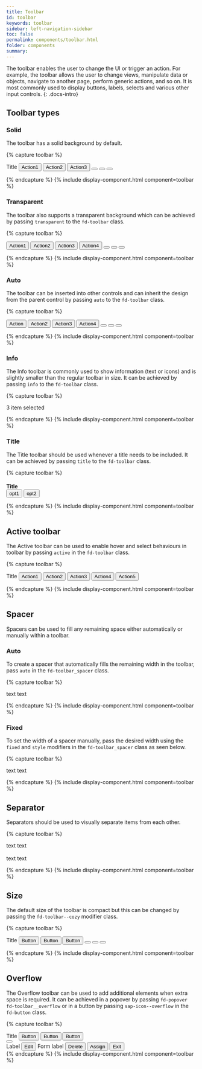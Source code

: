 ```yaml
---
title: Toolbar
id: toolbar
keywords: toolbar
sidebar: left-navigation-sidebar
toc: false
permalink: components/toolbar.html
folder: components
summary:
---
```


The toolbar enables the user to change the UI or trigger an action. For example, the toolbar allows the user to change views, manipulate data or objects, navigate to another page, perform generic actions, and so on.  It is most commonly used to display buttons, labels, selects and various other input controls.
{: .docs-intro}

## Toolbar types

### Solid

The toolbar has a solid background by default.

{% capture toolbar %}

  <div class="fd-toolbar fd-toolbar--solid">
    <span>Title</span>
    <button class="fd-button fd-button--compact fd-button--transparent">Action1</button>
    <span class="fd-toolbar__spacer fd-toolbar__spacer--auto"> </span>
    <button class="fd-button fd-button--compact fd-button--transparent">Action2</button>
    <button class="fd-button fd-button--compact fd-button--transparent">Action3</button>
    <span class="fd-toolbar__separator"></span>
    <button class="fd-button fd-button--compact fd-button--transparent sap-icon--survey"></button>
    <button class="fd-button fd-button--compact fd-button--transparent sap-icon--pool"></button>
    <button class="fd-button fd-button--compact fd-button--transparent sap-icon--pie-chart"></button>
  </div>

{% endcapture %}
{% include display-component.html component=toolbar %}

### Transparent

The toolbar also supports a transparent background which can be achieved by passing `transparent` to the `fd-toolbar` class.

{% capture toolbar %}

  <div class="fd-toolbar fd-toolbar--clear fd-toolbar--transparent">
    <button class="fd-button fd-button--compact fd-button--transparent">Action1</button>
    <button class="fd-button fd-button--compact fd-button--transparent">Action2</button>
    <span class="fd-toolbar__spacer fd-toolbar__spacer--auto"> </span>
    <button class="fd-button fd-button--compact fd-button--transparent">Action3</button>
    <button class="fd-button fd-button--compact fd-button--transparent">Action4</button>
    <span class="fd-toolbar__separator"></span>
    <button class="fd-button fd-button--compact fd-button--transparent sap-icon--survey"></button>
    <button class="fd-button fd-button--compact fd-button--transparent sap-icon--pool"></button>
    <button class="fd-button fd-button--compact fd-button--transparent sap-icon--pie-chart"></button>
  </div>

{% endcapture %}
{% include display-component.html component=toolbar %}

### Auto

The toolbar can be inserted into other controls and can inherit the design from the parent control by passing `auto` to the `fd-toolbar` class.

{% capture toolbar %}

  <div class="fd-toolbar fd-toolbar--clear fd-toolbar--auto">
    <button class="fd-button fd-button--compact fd-button--transparent">Action</button>
    <button class="fd-button fd-button--compact fd-button--transparent">Action2</button>
    <span class="fd-toolbar__spacer fd-toolbar__spacer--auto"> </span>
    <button class="fd-button fd-button--compact fd-button--transparent">Action3</button>
    <button class="fd-button fd-button--compact fd-button--transparent">Action4</button>
    <span class="fd-toolbar__separator"></span>
    <button class="fd-button fd-button--compact fd-button--transparent sap-icon--survey"></button>
    <button class="fd-button fd-button--compact fd-button--transparent sap-icon--pool"></button>
    <button class="fd-button fd-button--compact fd-button--transparent sap-icon--pie-chart"></button>
  </div>

{% endcapture %}
{% include display-component.html component=toolbar %}

### Info

The Info toolbar is commonly used to show information (text or icons) and is slightly smaller than the regular toolbar in size. It can be achieved by passing `info` to the `fd-toolbar` class.

{% capture toolbar %}

  <div class="fd-toolbar fd-toolbar--info">
    3 item selected
  </div>

{% endcapture %}
{% include display-component.html component=toolbar %}

### Title

The Title toolbar should be used whenever a title needs to be included. It can be achieved by passing `title` to the `fd-toolbar` class.

{% capture toolbar %}

  <div class="fd-toolbar fd-toolbar--solid fd-toolbar--title fd-toolbar-active">
    <h4 style="margin-bottom:0px;">Title</h4>
    <span class="fd-toolbar__spacer fd-toolbar__spacer--auto"></span>
    <button class="fd-button fd-button--compact fd-button--transparent">opt1</button>
    <button class="fd-button fd-button--compact fd-button--transparent">opt2</button>
  </div>

{% endcapture %}
{% include display-component.html component=toolbar %}

## Active toolbar

The Active toolbar can be used to enable hover and select behaviours in toolbar by passing `active` in the `fd-toolbar` class.

{% capture toolbar %}

  <div class="fd-toolbar fd-toolbar--active fd-toolbar--solid">
    <span>Title</span>
    <button class="fd-button fd-button--compact fd-button--transparent">Action1</button>
    <span class="fd-toolbar__spacer fd-toolbar__spacer--auto"> </span>
    <button class="fd-button fd-button--compact fd-button--transparent">Action2</button>
    <button class="fd-button fd-button--compact fd-button--transparent">Action3</button>
    <span class="fd-toolbar__separator"></span>
    <button class="fd-button fd-button--compact fd-button--transparent">Action4</button>
    <span class="fd-toolbar__spacer fd-toolbar__spacer--auto"> </span>
    <button class="fd-button fd-button--compact fd-button--transparent">Action5</button>
  </div>

{% endcapture %}
{% include display-component.html component=toolbar %}

## Spacer

Spacers can be used to fill any remaining space either automatically or manually within a toolbar.

### Auto

To create a spacer that automatically fills the remaining width in the toolbar, pass `auto` in the `fd-toolbar_spacer` class.

{% capture toolbar %}

  <div class="fd-toolbar fd-toolbar--info fd-toolbar--active">
    <span>text</span>
    <span class="fd-toolbar__spacer fd-toolbar__spacer--auto"></span>
    <span>text</span>
  </div>

{% endcapture %}
{% include display-component.html component=toolbar %}

### Fixed

To set the width of a spacer manually, pass the desired width using the `fixed` and `style` modifiers in the `fd-toolbar_spacer` class as seen below.

{% capture toolbar %}

  <div class="fd-toolbar fd-toolbar--info">
    <span>text</span>
    <span class="fd-toolbar__spacer fd-toolbar__spacer--fixed" style="width:150px;"></span>
    <span>text</span>
  </div>

{% endcapture %}
{% include display-component.html component=toolbar %}

## Separator

Separators should be used to visually separate items from each other.

{% capture toolbar %}

  <div class="fd-toolbar fd-toolbar--info">
    <span>text</span>
    <span class="fd-toolbar__separator"></span>
    <span>text</span>
  </div>
  
  <br>
  
  <div class="fd-toolbar fd-toolbar--solid">
    <span>text</span>
    <span class="fd-toolbar__separator"></span>
    <span>text</span>
  </div>

{% endcapture %}
{% include display-component.html component=toolbar %}

## Size

The default size of the toolbar is compact but this can be changed by passing the `fd-toolbar--cozy` modifier class.

{% capture toolbar %}

  <div class="fd-toolbar fd-toolbar--solid fd-toolbar--cozy">
    <span>Title</span>
    <button class="fd-button fd-button--compact fd-button--transparent">Button</button>
    <span class="fd-toolbar__spacer fd-toolbar__spacer--auto"> </span>
    <button class="fd-button fd-button--compact fd-button--transparent">Button</button>
    <button class="fd-button fd-button--compact fd-button--transparent">Button</button>
    <span class="fd-toolbar__separator"></span>
    <button class="fd-button fd-button--compact fd-button--transparent sap-icon--survey"></button>
    <button class="fd-button fd-button--compact fd-button--transparent sap-icon--pool"></button>
    <button class="fd-button fd-button--compact fd-button--transparent sap-icon--pie-chart"></button>
  </div>

{% endcapture %}
{% include display-component.html component=toolbar %}

## Overflow

The Overflow toolbar can be used to add additional elements when extra space is required. It can be achieved in a popover by passing `fd-popover fd-toolbar__overflow` or in a button by passing `sap-icon--overflow` in the `fd-button` class.

{% capture toolbar %}

  <div class="fd-toolbar fd-toolbar--solid fd-toolbar--cozy">
    <span>Title</span>
    <button class="fd-button fd-button--compact fd-button--transparent">Button</button>
    <span class="fd-toolbar__spacer fd-toolbar__spacer--auto"> </span>
    <button class="fd-button fd-button--compact fd-button--transparent">Button</button>
    <button class="fd-button fd-button--compact fd-button--transparent">Button</button>
    <span class="fd-toolbar__separator"></span>
    <div class="fd-popover fd-toolbar__overflow">
      <div class="fd-popover__control">
        <button class="fd-button fd-button--transparent fd-button--compact sap-icon--overflow"
          aria-controls="wgxzK85912"
          aria-haspopup="true"
          aria-expanded="false"
          aria-label="More"></button>
      </div>
      <div class="fd-popover__body fd-popover__body--right fd-popover__body--no-arrow"
        aria-hidden="true"
        id="wgxzK85912">
        <div class="fd-toolbar__overflow__body">
          <label class="fd-label fd-toolbar__overflow__label">Label</label>
          <button class="fd-button fd-button--compact fd-button--transparent">Edit</button>
          <span class="fd-toolbar__separator"></span>
          <label class="fd-form-label fd-toolbar__overflow__form-label">Form label</label>
          <button class="fd-button fd-button--compact fd-button--negative">Delete</button>
          <span class="fd-toolbar__separator"></span>
          <button class="fd-button fd-button--compact fd-button--sucess">Assign</button>
          <button class="fd-button fd-button--compact fd-button--attention">Exit</button>
        </div>
      </div>
    </div>
  </div>
{% endcapture %}
{% include display-component.html component=toolbar %}
